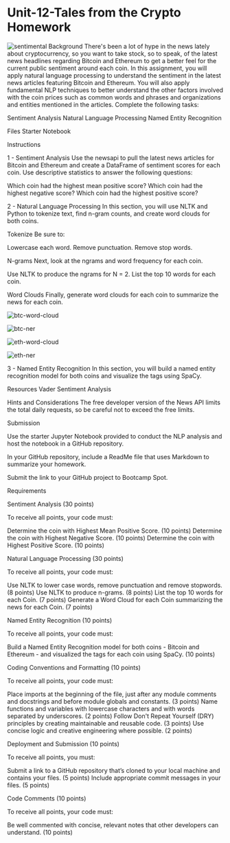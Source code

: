 # Unit-12-Tales from the Crypto Homework
![sentimental](https://user-images.githubusercontent.com/105663954/185003766-57a574ac-e77c-4118-8462-e847b13dd190.jpeg)
Background
There's been a lot of hype in the news lately about cryptocurrency, so you want to take stock, so to speak, of the latest news headlines regarding Bitcoin and Ethereum to get a better feel for the current public sentiment around each coin.
In this assignment, you will apply natural language processing to understand the sentiment in the latest news articles featuring Bitcoin and Ethereum. You will also apply fundamental NLP techniques to better understand the other factors involved with the coin prices such as common words and phrases and organizations and entities mentioned in the articles.
Complete the following tasks:

Sentiment Analysis
Natural Language Processing
Named Entity Recognition



Files
Starter Notebook


Instructions

1 - Sentiment Analysis
Use the newsapi to pull the latest news articles for Bitcoin and Ethereum and create a DataFrame of sentiment scores for each coin.
Use descriptive statistics to answer the following questions:

Which coin had the highest mean positive score?
Which coin had the highest negative score?
Which coin had the highest positive score?


2 - Natural Language Processing
In this section, you will use NLTK and Python to tokenize text, find n-gram counts, and create word clouds for both coins.

Tokenize
Be sure to:

Lowercase each word.
Remove punctuation.
Remove stop words.


N-grams
Next, look at the ngrams and word frequency for each coin.

Use NLTK to produce the ngrams for N = 2.
List the top 10 words for each coin.


Word Clouds
Finally, generate word clouds for each coin to summarize the news for each coin.



![btc-word-cloud](https://user-images.githubusercontent.com/105663954/185004376-72c9972e-839c-4e12-af1d-0dae528e8ebc.png)

![btc-ner](https://user-images.githubusercontent.com/105663954/185004425-d6f0fff0-8d88-4c49-97e8-26ee8c66b2d3.png)

![eth-word-cloud](https://user-images.githubusercontent.com/105663954/185004225-0923b09e-f1ed-43bd-b651-c5bbc6e826c8.png)

![eth-ner](https://user-images.githubusercontent.com/105663954/185004283-10471927-251e-4f6b-ba9b-ee34bd96575c.png)




3 - Named Entity Recognition
In this section, you will build a named entity recognition model for both coins and visualize the tags using SpaCy.



Resources
Vader Sentiment Analysis

Hints and Considerations
The free developer version of the News API limits the total daily requests, so be careful not to exceed the free limits.

Submission


Use the starter Jupyter Notebook provided to conduct the NLP analysis and host the notebook in a GitHub repository.


In your GitHub repository, include a ReadMe file that uses Markdown to summarize your homework.


Submit the link to your GitHub project to Bootcamp Spot.




Requirements

Sentiment Analysis  (30 points)

To receive all points, your code must:

Determine the coin with Highest Mean Positive Score. (10 points)
Determine the coin with Highest Negative Score. (10 points)
Determine the coin with Highest Positive Score. (10 points)


Natural Language Processing  (30 points)

To receive all points, your code must:

Use NLTK to lower case words, remove punctuation and remove stopwords. (8 points)
Use NLTK to produce n-grams. (8 points)
List the top 10 words for each Coin. (7 points)
Generate a Word Cloud for each Coin summarizing the news for each Coin. (7 points)


Named Entity Recognition  (10 points)

To receive all points, your code must:

Build a Named Entity Recognition model for both coins - Bitcoin and Ethereum - and visualized the tags for each coin using SpaCy. (10 points)


Coding Conventions and Formatting (10 points)

To receive all points, your code must:

Place imports at the beginning of the file, just after any module comments and docstrings and before module globals and constants. (3 points)
Name functions and variables with lowercase characters and with words separated by underscores. (2 points)
Follow Don't Repeat Yourself (DRY) principles by creating maintainable and reusable code. (3 points)
Use concise logic and creative engineering where possible. (2 points)


Deployment and Submission (10 points)

To receive all points, you must:

Submit a link to a GitHub repository that’s cloned to your local machine and contains your files. (5 points)
Include appropriate commit messages in your files. (5 points)


Code Comments (10 points)

To receive all points, your code must:

Be well commented with concise, relevant notes that other developers can understand. (10 points)
